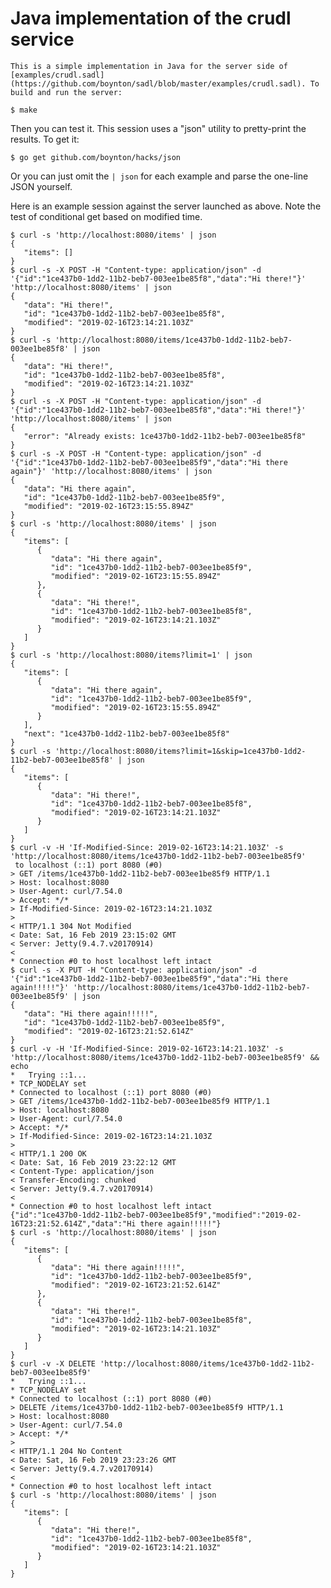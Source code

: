 # Java implementation of the crudl service

    This is a simple implementation in Java for the server side of  [examples/crudl.sadl](https://github.com/boynton/sadl/blob/master/examples/crudl.sadl). To build and run the server:

    $ make

Then you can test it. This session uses a "json" utility to pretty-print the results. To get it:

    $ go get github.com/boynton/hacks/json

Or you can just omit the `| json` for each example and parse the one-line JSON yourself.
    
Here is an example session against the server launched as above. Note the test of conditional get based on modified time.

    $ curl -s 'http://localhost:8080/items' | json
    {
       "items": []
    }
    $ curl -s -X POST -H "Content-type: application/json" -d '{"id":"1ce437b0-1dd2-11b2-beb7-003ee1be85f8","data":"Hi there!"}' 'http://localhost:8080/items' | json
    {
       "data": "Hi there!",
       "id": "1ce437b0-1dd2-11b2-beb7-003ee1be85f8",
       "modified": "2019-02-16T23:14:21.103Z"
    }
    $ curl -s 'http://localhost:8080/items/1ce437b0-1dd2-11b2-beb7-003ee1be85f8' | json
    {
       "data": "Hi there!",
       "id": "1ce437b0-1dd2-11b2-beb7-003ee1be85f8",
       "modified": "2019-02-16T23:14:21.103Z"
    }
    $ curl -s -X POST -H "Content-type: application/json" -d '{"id":"1ce437b0-1dd2-11b2-beb7-003ee1be85f8","data":"Hi there!"}' 'http://localhost:8080/items' | json
    {
       "error": "Already exists: 1ce437b0-1dd2-11b2-beb7-003ee1be85f8"
    }
    $ curl -s -X POST -H "Content-type: application/json" -d '{"id":"1ce437b0-1dd2-11b2-beb7-003ee1be85f9","data":"Hi there again"}' 'http://localhost:8080/items' | json
    {
       "data": "Hi there again",
       "id": "1ce437b0-1dd2-11b2-beb7-003ee1be85f9",
       "modified": "2019-02-16T23:15:55.894Z"
    }
    $ curl -s 'http://localhost:8080/items' | json
    {
       "items": [
          {
             "data": "Hi there again",
             "id": "1ce437b0-1dd2-11b2-beb7-003ee1be85f9",
             "modified": "2019-02-16T23:15:55.894Z"
          },
          {
             "data": "Hi there!",
             "id": "1ce437b0-1dd2-11b2-beb7-003ee1be85f8",
             "modified": "2019-02-16T23:14:21.103Z"
          }
       ]
    }
    $ curl -s 'http://localhost:8080/items?limit=1' | json
    {
       "items": [
          {
             "data": "Hi there again",
             "id": "1ce437b0-1dd2-11b2-beb7-003ee1be85f9",
             "modified": "2019-02-16T23:15:55.894Z"
          }
       ],
       "next": "1ce437b0-1dd2-11b2-beb7-003ee1be85f8"
    }
    $ curl -s 'http://localhost:8080/items?limit=1&skip=1ce437b0-1dd2-11b2-beb7-003ee1be85f8' | json
    {
       "items": [
          {
             "data": "Hi there!",
             "id": "1ce437b0-1dd2-11b2-beb7-003ee1be85f8",
             "modified": "2019-02-16T23:14:21.103Z"
          }
       ]
    }
    $ curl -v -H 'If-Modified-Since: 2019-02-16T23:14:21.103Z' -s 'http://localhost:8080/items/1ce437b0-1dd2-11b2-beb7-003ee1be85f9'
     to localhost (::1) port 8080 (#0)
    > GET /items/1ce437b0-1dd2-11b2-beb7-003ee1be85f9 HTTP/1.1
    > Host: localhost:8080
    > User-Agent: curl/7.54.0
    > Accept: */*
    > If-Modified-Since: 2019-02-16T23:14:21.103Z
    > 
    < HTTP/1.1 304 Not Modified
    < Date: Sat, 16 Feb 2019 23:15:02 GMT
    < Server: Jetty(9.4.7.v20170914)
    < 
    * Connection #0 to host localhost left intact
    $ curl -s -X PUT -H "Content-type: application/json" -d '{"id":"1ce437b0-1dd2-11b2-beb7-003ee1be85f9","data":"Hi there again!!!!!"}' 'http://localhost:8080/items/1ce437b0-1dd2-11b2-beb7-003ee1be85f9' | json
    {
       "data": "Hi there again!!!!!",
       "id": "1ce437b0-1dd2-11b2-beb7-003ee1be85f9",
       "modified": "2019-02-16T23:21:52.614Z"
    }
    $ curl -v -H 'If-Modified-Since: 2019-02-16T23:14:21.103Z' -s 'http://localhost:8080/items/1ce437b0-1dd2-11b2-beb7-003ee1be85f9' && echo
    *   Trying ::1...
    * TCP_NODELAY set
    * Connected to localhost (::1) port 8080 (#0)
    > GET /items/1ce437b0-1dd2-11b2-beb7-003ee1be85f9 HTTP/1.1
    > Host: localhost:8080
    > User-Agent: curl/7.54.0
    > Accept: */*
    > If-Modified-Since: 2019-02-16T23:14:21.103Z
    > 
    < HTTP/1.1 200 OK
    < Date: Sat, 16 Feb 2019 23:22:12 GMT
    < Content-Type: application/json
    < Transfer-Encoding: chunked
    < Server: Jetty(9.4.7.v20170914)
    < 
    * Connection #0 to host localhost left intact
    {"id":"1ce437b0-1dd2-11b2-beb7-003ee1be85f9","modified":"2019-02-16T23:21:52.614Z","data":"Hi there again!!!!!"}
    $ curl -s 'http://localhost:8080/items' | json
    {
       "items": [
          {
             "data": "Hi there again!!!!!",
             "id": "1ce437b0-1dd2-11b2-beb7-003ee1be85f9",
             "modified": "2019-02-16T23:21:52.614Z"
          },
          {
             "data": "Hi there!",
             "id": "1ce437b0-1dd2-11b2-beb7-003ee1be85f8",
             "modified": "2019-02-16T23:14:21.103Z"
          }
       ]
    }
    $ curl -v -X DELETE 'http://localhost:8080/items/1ce437b0-1dd2-11b2-beb7-003ee1be85f9'
    *   Trying ::1...
    * TCP_NODELAY set
    * Connected to localhost (::1) port 8080 (#0)
    > DELETE /items/1ce437b0-1dd2-11b2-beb7-003ee1be85f9 HTTP/1.1
    > Host: localhost:8080
    > User-Agent: curl/7.54.0
    > Accept: */*
    > 
    < HTTP/1.1 204 No Content
    < Date: Sat, 16 Feb 2019 23:23:26 GMT
    < Server: Jetty(9.4.7.v20170914)
    < 
    * Connection #0 to host localhost left intact
    $ curl -s 'http://localhost:8080/items' | json
    {
       "items": [
          {
             "data": "Hi there!",
             "id": "1ce437b0-1dd2-11b2-beb7-003ee1be85f8",
             "modified": "2019-02-16T23:14:21.103Z"
          }
       ]
    }
